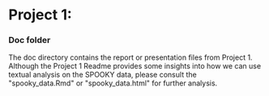 # Project 1: 
### Doc folder

The doc directory contains the report or presentation files from Project 1. Although the Project 1 Readme provides some insights into how we can use textual analysis on the SPOOKY data, please consult the "spooky_data.Rmd" or "spooky_data.html" for further analysis. 
